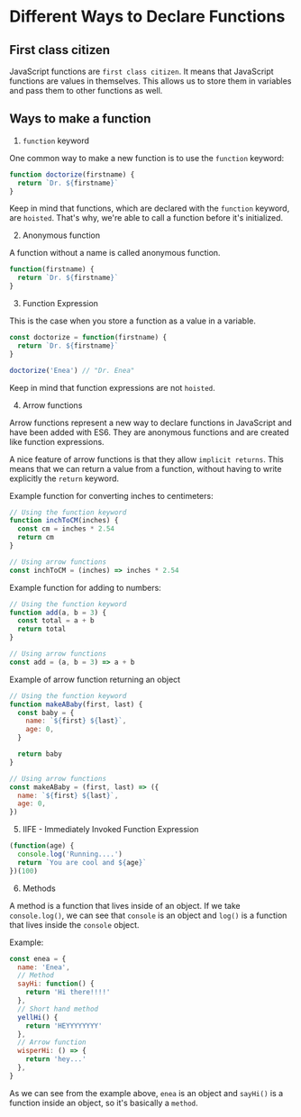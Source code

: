 # Different Ways to Declare Functions

## First class citizen

JavaScript functions are `first class citizen`.
It means that JavaScript functions are values in themselves. This allows us to store them in variables and pass them to other functions as well.

## Ways to make a function

1. `function` keyword

One common way to make a new function is to use the `function` keyword:

```js
function doctorize(firstname) {
  return `Dr. ${firstname}`
}
```

Keep in mind that functions, which are declared with the `function` keyword, are `hoisted`.
That's why, we're able to call a function before it's initialized.

2. Anonymous function

A function without a name is called anonymous function.

```js
function(firstname) {
  return `Dr. ${firstname}`
}
```

3. Function Expression

This is the case when you store a function as a value in a variable.

```js
const doctorize = function(firstname) {
  return `Dr. ${firstname}`
}

doctorize('Enea') // "Dr. Enea"
```

Keep in mind that function expressions are not `hoisted`.

4. Arrow functions

Arrow functions represent a new way to declare functions in JavaScript and have been added with ES6.
They are anonymous functions and are created like function expressions.

A nice feature of arrow functions is that they allow `implicit returns`. This means that we can return a value from a function, without having to write explicitly the `return` keyword.

Example function for converting inches to centimeters:

```js
// Using the function keyword
function inchToCM(inches) {
  const cm = inches * 2.54
  return cm
}

// Using arrow functions
const inchToCM = (inches) => inches * 2.54
```

Example function for adding to numbers:

```js
// Using the function keyword
function add(a, b = 3) {
  const total = a + b
  return total
}

// Using arrow functions
const add = (a, b = 3) => a + b
```

Example of arrow function returning an object

```js
// Using the function keyword
function makeABaby(first, last) {
  const baby = {
    name: `${first} ${last}`,
    age: 0,
  }

  return baby
}

// Using arrow functions
const makeABaby = (first, last) => ({
  name: `${first} ${last}`,
  age: 0,
})
```

5. IIFE - Immediately Invoked Function Expression

<!-- prettier-ignore -->
```js
(function(age) {
  console.log('Running....')
  return `You are cool and ${age}`
})(100)
```

6. Methods

A method is a function that lives inside of an object.
If we take `console.log()`, we can see that `console` is an object and `log()` is a function that lives inside the `console` object.

Example:

```js
const enea = {
  name: 'Enea',
  // Method
  sayHi: function() {
    return 'Hi there!!!!'
  },
  // Short hand method
  yellHi() {
    return 'HEYYYYYYYY'
  },
  // Arrow function
  wisperHi: () => {
    return 'hey...'
  },
}
```

As we can see from the example above, `enea` is an object and `sayHi()` is a function inside an object, so it's basically a `method`.

